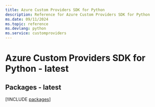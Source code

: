 ```yaml
---
title: Azure Custom Providers SDK for Python
description: Reference for Azure Custom Providers SDK for Python
ms.date: 09/11/2024
ms.topic: reference
ms.devlang: python
ms.service: customproviders
---
```

# Azure Custom Providers SDK for Python - latest
## Packages - latest
[!INCLUDE [packages](custom-providers-index.md)]
